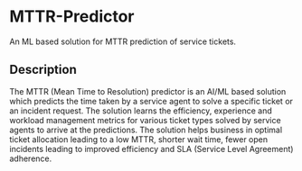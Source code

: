 # MTTR-Predictor
An ML based solution for MTTR prediction of service tickets.

## Description
The MTTR (Mean Time to Resolution) predictor is an AI/ML based solution which predicts the time taken by a service agent to solve a specific ticket or an incident request. The solution learns the efficiency, experience and workload management metrics for various ticket types solved by service agents to arrive at the predictions. The solution helps business in optimal ticket allocation leading to a low MTTR, shorter wait time, fewer open incidents leading to improved efficiency and SLA (Service Level Agreement) adherence.
